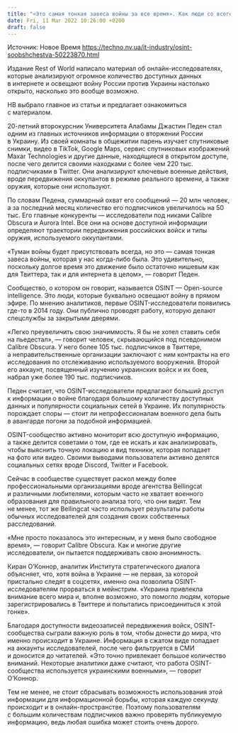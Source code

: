```yaml
---
title: "«Это самая тонкая завеса войны за все время». Как люди со всего мира наблюдают за войной в Украине при помощи открытых данных"
date: Fri, 11 Mar 2022 10:26:00 +0200
draft: false
---
```

Источник: Новое Время https://techno.nv.ua/it-industry/osint-soobshchestva-50223870.html


Издание Rest of World написало материал об онлайн-исследователях, которые анализируют огромное количество доступных данных в интернете и освещают войну России против Украины настолько открыто, насколько это вообще возможно.

НВ выбрало главное из статьи и предлагает ознакомиться с материалом.

20-летний второкурсник Университета Алабамы Джастин Педен стал одним из главных источников информации о вторжении России в Украину. Из своей комнаты в общежитии парень изучает спутниковые снимки, видео в TikTok, Google Maps, сервис спутниковых изображений Maxar Technologies и другие данные, находящиеся в открытом доступе, после чего делится своими находками с более чем 220 тыс. подписчиками в Twitter. Они анализируют ключевые военные действия, вроде передвижения оккупантов в режиме реального времени, а также оружия, которые они используют.

По словам Педена, суммарный охват его сообщений — 20 млн человек, а за последний месяц количество его подписчиков увеличилось на 50 тыс. Его главные конкуренты — исследователи под никами Calibre Obscura и Aurora Intel. Все они на основе доступной информации определяют траектории передвижения российских войск и типы оружия, используемого оккупантами.

«Туман войны будет присутствовать всегда, но это — самая тонкая завеса войны, которая у нас когда-либо была. Это удивительно, поскольку долгое время это движение было остаточно нишевым как для Твиттера, так и для интернета в целом», — говорит Педен.

Сообщество, о котором он говорит, называется OSINT — Open-source intelligence. Это люди, которые буквально освещают войну в прямом эфире. По мнению аналитиков, первые OSINT-исследователи появились где-то в 2014 году. Они публично проводят работу, которую делают спецслужбы за закрытыми дверями.

«Легко преувеличить свою значиммость. Я бы не хотел ставить себя на пьедестал», — говорит человек, скрывающийся под псевдонимом Calibre Obscura. У него более 105 тыс. подписчиков в Твиттере, а неправительственные организации заключают с ним контракты на его исследования по отслеживанию используемого вооружения. Второй его аккаунт, посвященный изучению украинских войск и их боев, набрал уже более 190 тыс. подписчиков.

Педен считает, что OSINT-исследователи предлагают больший доступ к информации о войне благодаря большому количеству доступных данных и популярности социальных сетей в Украине. Их популярность порождает споры — стоит ли непрофессионалам военного дела быть в авангарде погони за подобной информацией.

OSINT-сообщество активно мониторит всю доступную информацию, а также делится советами о том, где ее искать и как анализировать, чтобы выяснить точную локацию и вид техники, которая попадает на фото или видео. Своими выводами пользователи активно делятся социальных сетях вроде Discord, Twitter и Facebook.

Сейчас в сообществе существует раскол между более профессиональными организациями вроде агентства Bellingcat и различными любителями, которым часто не хватает военного образования для правильного анализа того, что они видят. Тем не менее, тот же Bellingcat часто использует результаты работы обычных исследователей для создания своих собственных расследований.

«Мне просто показалось это интересным, и у меня было свободное время», — говорит Calibre Obscura. Как и многие другие исследователи, он пытается поддерживать свою анонимность.

Киран О’Коннор, аналитик Института стратегического диалога объясняет, что, хотя война в Украине — не первая, за которой пристально следят в соцсетях, именно она позволила OSINT-исследователям прорваться в мейнстрим. «Украина привлекла внимание всего мира и, вполне возможно, это помогло людям, которые зарегистрировались в Твиттере и попытались присоединиться к этой гонке».

Благодаря доступности видеозаписей передвижения войск, OSINT-сообщества сыграли важную роль в том, чтобы донести до мира, что именно происходит в Украине. Информация в сжатом виде попадает на аккаунты исследователей, после чего фильтруется в СМИ и доносится до читателей. «Это точно привлекает большое количество вниманий. Некоторые аналитики даже считают, что работа OSINT-сообщества используется украинскими военными», — говорит О’Коннор.

Тем не менее, не стоит сбрасывать возможность использования этой информации для информационной борьбы, которая каждую секунду происходит и в онлайн-пространстве. Поэтому пользователям с большим количествам подписчиков важно проверять публикуемую информацию, ведь любая ошибка может стоить очень дорого.
